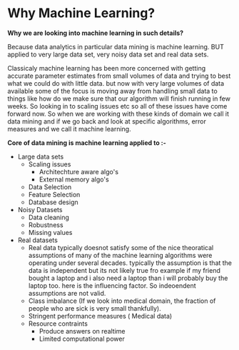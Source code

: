 # Why Machine Learning?

**Why we are looking into machine learning in such details?**

Because data analytics in particular data mining is machine learning. BUT applied to very large data set, very noisy data set and real data sets.

Classicaly machine learning has been more concerned with getting accurate parameter estimates from small volumes of data and trying to best what we could do with little data. but now with very large volumes of data available some of the focus is moving away from handling small data to things like how do we make sure that our algorithm will finish running in few weeks. So looking in to scaling issues etc so all of these issues have come forward now. So when we are working with these kinds of domain we call it data mining and if we go back and look at specific algorithms, error measures and we call it machine learning.

**Core of data mining is machine learning applied to :-**
 - Large data sets
   - Scaling issues
     - Architechture aware algo's
     - External memory algo's
   - Data Selection
   - Feature Selection
   - Database design
 - Noisy Datasets
   - Data cleaning
   - Robustness
   - Missing values
 - Real datasets
   - Real data typically doesnot satisfy some of the nice theoratical assumptions of many of the machine learning algorithms were operating under several decades. typically the assumption is that the data is independent but its not likely true fro example if my friend bought a laptop and i also need a laptop than i will probably buy the laptop too. here is the influencing factor. So indeoendent assumptions are not valid.
   - Class imbalance (If we look into medical domain, the fraction of people who are sick is very small thankfully).
   - Stringent performance measures ( Medical data)
   - Resource contraints
     - Produce answers on realtime
     - Limited computational power
